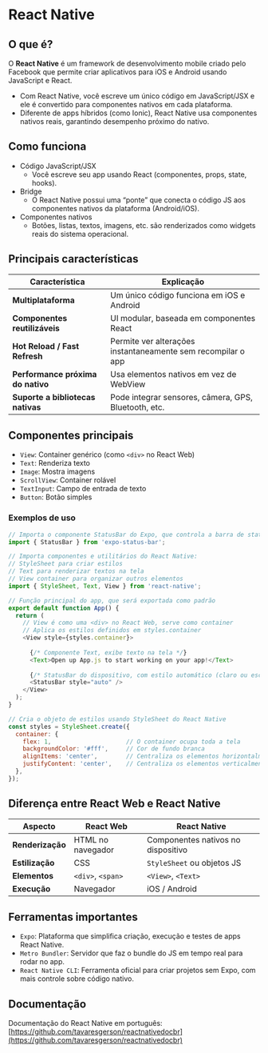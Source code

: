 # React Native

## O que é?
O **React Native** é um framework de desenvolvimento mobile criado pelo Facebook que permite criar aplicativos para iOS e Android usando JavaScript e React.
- Com React Native, você escreve um único código em JavaScript/JSX e ele é convertido para componentes nativos em cada plataforma.
- Diferente de apps híbridos (como Ionic), React Native usa componentes nativos reais, garantindo desempenho próximo do nativo.

## Como funciona
- Código JavaScript/JSX
    - Você escreve seu app usando React (componentes, props, state, hooks).
- Bridge
    - O React Native possui uma “ponte” que conecta o código JS aos componentes nativos da plataforma (Android/iOS).
- Componentes nativos
    - Botões, listas, textos, imagens, etc. são renderizados como widgets reais do sistema operacional.

## Principais características
| Característica                    | Explicação                                                   |
| --------------------------------- | ------------------------------------------------------------ |
| **Multiplataforma**               | Um único código funciona em iOS e Android                    |
| **Componentes reutilizáveis**     | UI modular, baseada em componentes React                     |
| **Hot Reload / Fast Refresh**     | Permite ver alterações instantaneamente sem recompilar o app |
| **Performance próxima do nativo** | Usa elementos nativos em vez de WebView                      |
| **Suporte a bibliotecas nativas** | Pode integrar sensores, câmera, GPS, Bluetooth, etc.         |

## Componentes principais
- `View`: Container genérico (como `<div>` no React Web)
- `Text`: Renderiza texto
- `Image`: Mostra imagens
- `ScrollView`: Container rolável
- `TextInput`: Campo de entrada de texto
- `Button`: Botão simples

### Exemplos de uso
```js
// Importa o componente StatusBar do Expo, que controla a barra de status do dispositivo (horário, bateria, etc.)
import { StatusBar } from 'expo-status-bar';

// Importa componentes e utilitários do React Native:
// StyleSheet para criar estilos
// Text para renderizar textos na tela
// View container para organizar outros elementos
import { StyleSheet, Text, View } from 'react-native';

// Função principal do app, que será exportada como padrão
export default function App() {
  return (
    // View é como uma <div> no React Web, serve como container
    // Aplica os estilos definidos em styles.container
    <View style={styles.container}>
      
      {/* Componente Text, exibe texto na tela */}
      <Text>Open up App.js to start working on your app!</Text>
      
      {/* StatusBar do dispositivo, com estilo automático (claro ou escuro conforme tema) */}
      <StatusBar style="auto" />
    </View>
  );
}

// Cria o objeto de estilos usando StyleSheet do React Native
const styles = StyleSheet.create({
  container: {
    flex: 1,                     // O container ocupa toda a tela
    backgroundColor: '#fff',     // Cor de fundo branca
    alignItems: 'center',        // Centraliza os elementos horizontalmente
    justifyContent: 'center',    // Centraliza os elementos verticalmente
  },
});


```
## Diferença entre React Web e React Native
| Aspecto          | React Web         | React Native                       |
| ---------------- | ----------------- | ---------------------------------- |
| **Renderização** | HTML no navegador | Componentes nativos no dispositivo |
| **Estilização**  | CSS               | `StyleSheet` ou objetos JS         |
| **Elementos**    | `<div>`, `<span>` | `<View>`, `<Text>`                 |
| **Execução**     | Navegador         | iOS / Android                      |


## Ferramentas importantes

- `Expo`: Plataforma que simplifica criação, execução e testes de apps React Native.
- `Metro Bundler`: Servidor que faz o bundle do JS em tempo real para rodar no app.
- `React Native CLI`: Ferramenta oficial para criar projetos sem Expo, com mais controle sobre código nativo.

## Documentação
Documentação do React Native em português: [https://github.com/tavaresgerson/reactnativedocbr](https://github.com/tavaresgerson/reactnativedocbr)